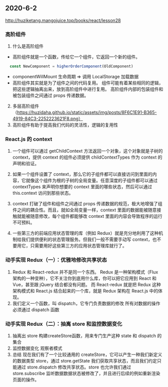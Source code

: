 ## 2020-6-2
http://huziketang.mangojuice.top/books/react/lesson28
### 高阶组件
1. 什么是高阶组件
  - 高阶组件就是一个函数，传给它一个组件，它返回一个新的组件。
  ```js
    const NewComponent = higherOrderComponent(OldComponent)
  ```
  - componentWillMount 生命周期  =>  调用 LocalStorage 加载数据
  - 高阶组件其实就是为了组件之间的代码复用。
    组件可能有着某些相同的逻辑，把这些逻辑抽离出来，放到高阶组件中进行复用。
    高阶组件内部的包装组件和被包装组件之间通过 props 传递数据。
2. 多层高阶组件（https://huzidaha.github.io/static/assets/img/posts/8F6C1E91-B365-4919-84C3-2252223621F8.png）
3. 高阶组件有助于提高我们代码的灵活性，逻辑的复用性

### React.js 的 context
1. 一个组件可以通过 getChildContext 方法返回一个对象，这个对象就是子树的 context，提供 context 的组件必须提供 childContextTypes 作为 context 的声明和验证。

2. 如果一个组件设置了 context，那么它的子组件都可以直接访问到里面的内容，它就像这个组件为根的子树的全局变量。任意深度的子组件都可以通过 contextTypes 来声明你想要的 context 里面的哪些状态，然后可以通过 this.context 访问到那些状态。

3. context 打破了组件和组件之间通过 props 传递数据的规范，极大地增强了组件之间的耦合性。而且，就如全局变量一样，context 里面的数据能被随意接触就能被随意修改，每个组件都能够改 context 里面的内容会导致程序的运行不可预料。

4. 一些第三方的前端应用状态管理的库（例如 Redux）就是充分地利用了这种机制给我们提供便利的状态管理服务。但我们一般不需要手动写 context，也不要用它，只需要用好这些第三方的应用状态管理库就行了。

### 动手实现 Redux（一）：优雅地修改共享状态
1. Redux 和 React-redux 并不是同一个东西。
  Redux 是一种架构模式（Flux 架构的一种变种），它不关注你到底用什么库，你可以把它应用到 React 和 Vue，甚至跟 jQuery 结合都没有问题。
  而 React-redux 就是把 Redux 这种架构模式和 React.js 结合起来的一个库，就是 Redux 架构在 React.js 中的体现。
2. 我们定义一个函数，叫 dispatch，它专门负责数据的修改
  所有对数据的操作必须通过 dispatch 函数

### 动手实现 Redux（二）：抽离 store 和监控数据变化
1. 抽离出 store
   构建createStore函数，用来专门生产这种 state 和 dispatch 的集合
2. 监控数据变化
   观察者模式
3. 总结
   现在我们有了一个比较通用的 createStore，它可以产生一种我们新定义的数据类型 store，通过 store.getState 我们获取共享状态，而且我们约定只能通过 store.dispatch 修改共享状态。store 也允许我们通过 store.subscribe 监听数据数据状态被修改了，并且进行后续的例如重新渲染页面的操作。


